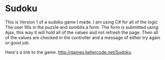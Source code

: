# Sudoku

This is Version 1 of a sudoku game I made.
I am using C# for all of the logic
The user fills in the puzzle and sumbits a form.
The form is submitted using Ajax, this way it will hold all of the values and not refresh the page.
Then all of the values are checked in the controller and a message of either try again or good job. 

Here's a link to the game.
http://games.kellercode.net/Sudoku
